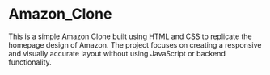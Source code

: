 # Amazon_Clone
This is a simple Amazon Clone built using HTML and CSS to replicate the homepage design of Amazon. The project focuses on creating a responsive and visually accurate layout without using JavaScript or backend functionality.
